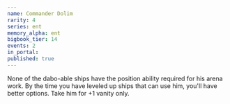 ```yaml
---
name: Commander Dolim
rarity: 4
series: ent
memory_alpha: ent
bigbook_tier: 14
events: 2
in_portal:
published: true
---
```


None of the dabo-able ships have the position ability required for his arena work. By the time you have leveled up ships that can use him, you'll have better options. Take him for +1 vanity only.
